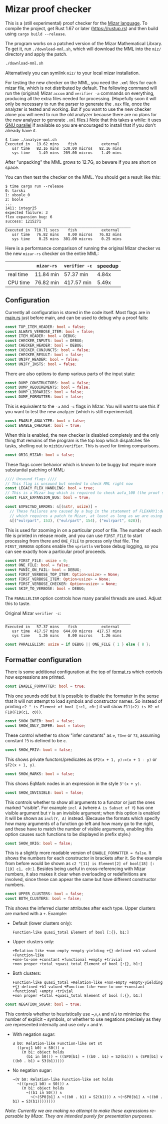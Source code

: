 # Mizar proof checker

This is a (still experimental) proof checker for the [Mizar language](http://mizar.org).
To compile the project, get Rust 1.67 or later (https://rustup.rs) and then build using
`cargo build --release`.

The program works on a patched version of the Mizar Mathematical Library.
To get it, run `./download-mml.sh`, which will download the MML into the `miz/`
directory and apply the patch.
```sh
./download-mml.sh
```
Alternatively you can symlink `miz/` to your local mizar installation.

For testing the new checker on the MML, you need the `.xml` files for each mizar file,
which is not distributed by default. The following command will run the (original)
Mizar `accom` and `verifier -a` commands on everything, producing all the extra
files needed for processing. (Hopefully soon it will only be necessary to run
the parser to generate the `.msx` file, once the analyzer is tested and working.
But if you want to use the new checker alone you will need to run the old analyzer
because there are no plans for the new analyzer to generate `.xml` files.)
Note that this takes a while: it uses [GNU parallel](https://www.gnu.org/software/parallel/)
if available so you are encouraged to install that if you don't already have it.
```shell
$ time ./analyze-mml.sh
Executed in   19.62 mins    fish           external
   usr time   82.16 mins  530.00 micros   82.16 mins
   sys time    1.49 mins  209.00 micros    1.49 mins
```
After "unpacking" the MML grows to 12.7G, so beware if you are short on space.

You can then test the checker on the MML. You should get a result like this:
```shell
$ time cargo run --release
0: tarski
1: xboole_0
2: boole
...
1411: integr25
expected failure: 3
flex expansion bug: 6
success: 1215271
________________________________________________________
Executed in  710.71 secs    fish           external
   usr time   76.82 mins    0.00 micros   76.82 mins
   sys time    0.25 mins  301.00 micros    0.25 mins
```

Here is a performance comparison of running the original Mizar checker vs the new `mizar-rs` checker on the entire MML:

|           | `mizar-rs` | `verifier -c` | speedup |
|-----------|------------|---------------|---------|
| real time | 11.84 min  | 57.37 min     | 4.84x   |
| CPU time  | 76.82 min  | 417.57 min    | 5.49x   |

## Configuration

Currently all configuration is stored in the code itself. Most flags are in
[main.rs](src/main.rs) just before main, and can be used to debug why a proof fails:
```rust
const TOP_ITEM_HEADER: bool = false;
const ALWAYS_VERBOSE_ITEM: bool = false;
const ITEM_HEADER: bool = DEBUG;
const CHECKER_INPUTS: bool = DEBUG;
const CHECKER_HEADER: bool = DEBUG;
const CHECKER_CONJUNCTS: bool = false;
const CHECKER_RESULT: bool = false;
const UNIFY_HEADER: bool = false;
const UNIFY_INSTS: bool = false;
```

There are also options to dump various parts of the input state:
```rust
const DUMP_CONSTRUCTORS: bool = false;
const DUMP_REQUIREMENTS: bool = false;
const DUMP_LIBRARIES: bool = false;
const DUMP_FORMATTER: bool = false;
```

This is equivalent to the `-a` and `-c` flags in Mizar. You will want to use this
if you want to test the new analyzer (which is still experimental).
```rust
const ENABLE_ANALYZER: bool = false;
const ENABLE_CHECKER: bool = true;
```

When this is enabled, the new checker is disabled completely and the only thing
that remains of the program is the top loop which dispatches file tasks, shelling
out to `mizbin/verifier`. This is used for timing comparisons.
```rust
const ORIG_MIZAR: bool = false;
```

These flags cover behavior which is known to be buggy but require more substantial
patching of MML:
```rust
//// Unsound flags ////
// This flag is unsound but needed to check MML right now
const LEGACY_FLEX_HANDLING: bool = true;
// This is a Mizar bug which is required to check aofa_l00 (the proof should be patched)
const FLEX_EXPANSION_BUG: bool = true;

const EXPECTED_ERRORS: &[(&str, usize)] =
  // These failures are caused by a bug in the statement of FLEXARY1:def 9
  // which requires a patch to Mizar, at least as long as we are using the Mizar analyzer
  &[("eulrpart", 153), ("eulrpart", 154), ("eulrpart", 628)];
```

This is used for zooming in on a particular proof or file. The number of each file
is printed in release mode, and you can use `FIRST_FILE` to start processing from there
and `ONE_FILE` to process only that file. The `FIRST_VERBOSE` options enable the
`vprintln` verbose debug logging, so you can see exactly how a particular proof proceeds.
```rust
const FIRST_FILE: usize = 0;
const ONE_FILE: bool = false;
const PANIC_ON_FAIL: bool = DEBUG;
const FIRST_VERBOSE_TOP_ITEM: Option<usize> = None;
const FIRST_VERBOSE_ITEM: Option<usize> = None;
const FIRST_VERBOSE_CHECKER: Option<usize> = None;
const SKIP_TO_VERBOSE: bool = DEBUG;
```

The `PARALLELISM` option controls how many parallel threads are used. Adjust this to taste.

Original Mizar `verifier -c`:
```
________________________________________________________
Executed in   57.37 mins    fish           external
   usr time  417.57 mins  644.00 micros  417.57 mins
   sys time    1.26 mins    0.00 micros    1.26 mins
```
```rust
const PARALLELISM: usize = if DEBUG || ONE_FILE { 1 } else { 8 };
```

## Formatter configuration

There is some additional configuration at the top of [format.rs](src/format.rs) which
controls how expressions are printed.

```rust
const ENABLE_FORMATTER: bool = true;
```
This one sounds odd but it is possible to disable the formatter in the sense that it will
not attempt to load symbols and constructor names. So instead of printing
`c2 " is Element of bool [:c1, c0:]` it will show `F11(c2) is M2 of F18(F19(c1, c0))`.

```rust
const SHOW_INFER: bool = false;
const SHOW_ONLY_INFER: bool = false;
```
These control whether to show "infer constants" as `e`, `?3=e` or `?3`, assuming
constant `?3` is defined to be `e`.

```rust
const SHOW_PRIV: bool = false;
```
This shows private functors/predicates as `$F2(x + 1, y):=(x + 1 - y)` or `$F2(x + 1, y)`.

```rust
const SHOW_MARKS: bool = false;
```
This shows EqMark nodes in an expression in the style `3'(x + y)`.

```rust
const SHOW_INVISIBLE: bool = false;
```
This controls whether to show all arguments to a functor or just the ones marked "visible".
For example `incl A` (where `A is Subset of Y`) has one visible argument but
`Y` is an invisible argument; when this option is enabled it will be shown as `incl(Y, A)`
instead. (Because the formats which specify how many arguments of a function go left and
how many go to the right, and these have to match the number of visible arguments, enabling
this option causes such functions to be displayed in prefix style.)

```rust
const SHOW_ORIG: bool = false;
```
This is a slightly more readable version of `ENABLE_FORMATTER = false`. It shows the numbers
for each constructor in brackets after it. So the example from before would be shown as
`c2 "[11] is Element[2] of bool[18] [:[19] c1, c0:]`. Besides being useful in cross-referencing
with Mizar numbers, it also makes it clear when overloading or redefinitions are involved,
since these can appear the same but have different constructor numbers.

```rust
const UPPER_CLUSTERS: bool = false;
const BOTH_CLUSTERS: bool = false;
```
This shows the inferred cluster attributes after each type.
Upper clusters are marked with a `+`. Example:
* Default (lower clusters only):
  ```
  Function-like quasi_total Element of bool [:{}, b1:]
  ```
* Upper clusters only:
  ```
  +Relation-like +non-empty +empty-yielding +{}-defined +b1-valued +Function-like
  +one-to-one +constant +functional +empty +trivial
  +non proper +total +quasi_total Element of bool [:{}, b1:]
  ```
* Both clusters:
  ```
  Function-like quasi_total +Relation-like +non-empty +empty-yielding
  +{}-defined +b1-valued +Function-like +one-to-one +constant +functional +empty +trivial
  +non proper +total +quasi_total Element of bool [:{}, b1:]
  ```

```rust
const NEGATION_SUGAR: bool = true;
```
This controls whether to heuristically use `→`,`∨`,`∧` and `∀`/`∃` to minimize the number
of explicit `¬` symbols, or whether to use negations precisely as they are represented
internally and use only `∧` and `∀`.

* With negation sugar:
  ```
  ∃ b0: Relation-like Function-like set st
    ((proj1 b0) = S0()) ∧
      (∀ b1: object holds
        (b1 in S0()) → ((SP0[b1] → ((b0 . b1) = S2(b1))) ∧ (SP0[b1] ∨ ((b0 . b1) = S3(b1)))))
  ```
* No negation sugar:
  ```
  ¬(∀ b0: Relation-like Function-like set holds
    ¬(((proj1 b0) = S0()) ∧
      (∀ b1: object holds
        ¬((b1 in S0()) ∧
          ¬(¬(SP0[b1] ∧ ¬((b0 . b1) = S2(b1))) ∧ ¬(¬SP0[b1] ∧ ¬((b0 . b1) = S3(b1))))))))
  ```

*Note: Currently we are making no attempt to make these expressions re-parsable by Mizar.
They are intended purely for presentation purposes.*
